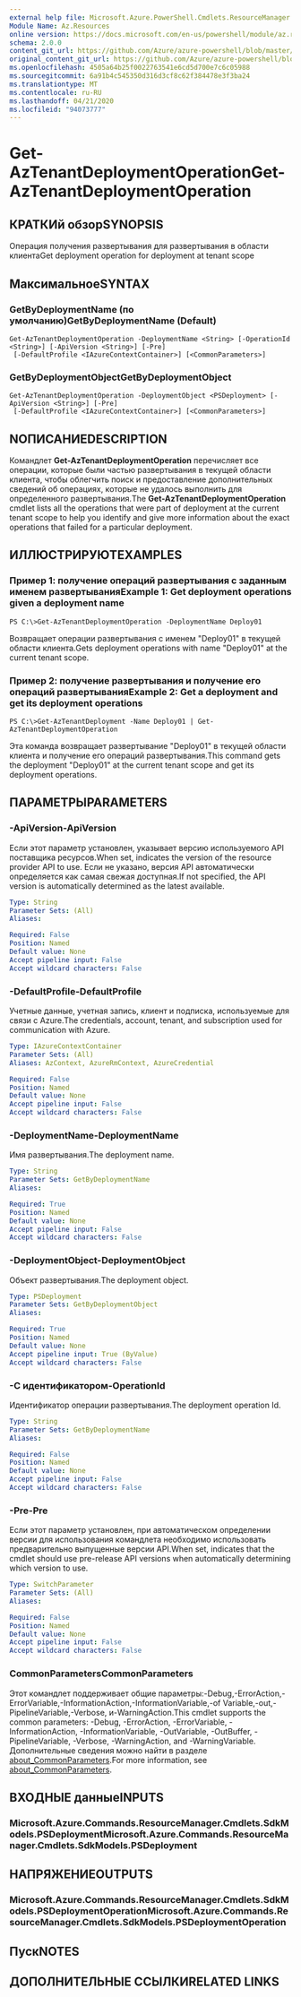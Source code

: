 ```yaml
---
external help file: Microsoft.Azure.PowerShell.Cmdlets.ResourceManager.dll-Help.xml
Module Name: Az.Resources
online version: https://docs.microsoft.com/en-us/powershell/module/az.resources/get-aztenantdeploymentoperation
schema: 2.0.0
content_git_url: https://github.com/Azure/azure-powershell/blob/master/src/Resources/Resources/help/Get-AzTenantDeploymentOperation.md
original_content_git_url: https://github.com/Azure/azure-powershell/blob/master/src/Resources/Resources/help/Get-AzTenantDeploymentOperation.md
ms.openlocfilehash: 4505a64b25f0022763541e6cd5d700e7c6c05988
ms.sourcegitcommit: 6a91b4c545350d316d3cf8c62f384478e3f3ba24
ms.translationtype: MT
ms.contentlocale: ru-RU
ms.lasthandoff: 04/21/2020
ms.locfileid: "94073777"
---
```

# <span data-ttu-id="2bb7b-101">Get-AzTenantDeploymentOperation</span><span class="sxs-lookup"><span data-stu-id="2bb7b-101">Get-AzTenantDeploymentOperation</span></span>

## <span data-ttu-id="2bb7b-102">КРАТКИй обзор</span><span class="sxs-lookup"><span data-stu-id="2bb7b-102">SYNOPSIS</span></span>
<span data-ttu-id="2bb7b-103">Операция получения развертывания для развертывания в области клиента</span><span class="sxs-lookup"><span data-stu-id="2bb7b-103">Get deployment operation for deployment at tenant scope</span></span>

## <span data-ttu-id="2bb7b-104">Максимальное</span><span class="sxs-lookup"><span data-stu-id="2bb7b-104">SYNTAX</span></span>

### <span data-ttu-id="2bb7b-105">GetByDeploymentName (по умолчанию)</span><span class="sxs-lookup"><span data-stu-id="2bb7b-105">GetByDeploymentName (Default)</span></span>
```
Get-AzTenantDeploymentOperation -DeploymentName <String> [-OperationId <String>] [-ApiVersion <String>] [-Pre]
 [-DefaultProfile <IAzureContextContainer>] [<CommonParameters>]
```

### <span data-ttu-id="2bb7b-106">GetByDeploymentObject</span><span class="sxs-lookup"><span data-stu-id="2bb7b-106">GetByDeploymentObject</span></span>
```
Get-AzTenantDeploymentOperation -DeploymentObject <PSDeployment> [-ApiVersion <String>] [-Pre]
 [-DefaultProfile <IAzureContextContainer>] [<CommonParameters>]
```

## <span data-ttu-id="2bb7b-107">NОПИСАНИЕ</span><span class="sxs-lookup"><span data-stu-id="2bb7b-107">DESCRIPTION</span></span>
<span data-ttu-id="2bb7b-108">Командлет **Get-AzTenantDeploymentOperation** перечисляет все операции, которые были частью развертывания в текущей области клиента, чтобы облегчить поиск и предоставление дополнительных сведений об операциях, которые не удалось выполнить для определенного развертывания.</span><span class="sxs-lookup"><span data-stu-id="2bb7b-108">The **Get-AzTenantDeploymentOperation** cmdlet lists all the operations that were part of deployment at the current tenant scope to help you identify and give more information about the exact operations that failed for a particular deployment.</span></span>

## <span data-ttu-id="2bb7b-109">ИЛЛЮСТРИРУЮТ</span><span class="sxs-lookup"><span data-stu-id="2bb7b-109">EXAMPLES</span></span>

### <span data-ttu-id="2bb7b-110">Пример 1: получение операций развертывания с заданным именем развертывания</span><span class="sxs-lookup"><span data-stu-id="2bb7b-110">Example 1: Get deployment operations given a deployment name</span></span>
```
PS C:\>Get-AzTenantDeploymentOperation -DeploymentName Deploy01
```

<span data-ttu-id="2bb7b-111">Возвращает операции развертывания с именем "Deploy01" в текущей области клиента.</span><span class="sxs-lookup"><span data-stu-id="2bb7b-111">Gets deployment operations with name "Deploy01" at the current tenant scope.</span></span>

### <span data-ttu-id="2bb7b-112">Пример 2: получение развертывания и получение его операций развертывания</span><span class="sxs-lookup"><span data-stu-id="2bb7b-112">Example 2: Get a deployment and get its deployment operations</span></span>
```
PS C:\>Get-AzTenantDeployment -Name Deploy01 | Get-AzTenantDeploymentOperation
```

<span data-ttu-id="2bb7b-113">Эта команда возвращает развертывание "Deploy01" в текущей области клиента и получение его операций развертывания.</span><span class="sxs-lookup"><span data-stu-id="2bb7b-113">This command gets the deployment "Deploy01" at the current tenant scope and get its deployment operations.</span></span>

## <span data-ttu-id="2bb7b-114">ПАРАМЕТРЫ</span><span class="sxs-lookup"><span data-stu-id="2bb7b-114">PARAMETERS</span></span>

### <span data-ttu-id="2bb7b-115">-ApiVersion</span><span class="sxs-lookup"><span data-stu-id="2bb7b-115">-ApiVersion</span></span>
<span data-ttu-id="2bb7b-116">Если этот параметр установлен, указывает версию используемого API поставщика ресурсов.</span><span class="sxs-lookup"><span data-stu-id="2bb7b-116">When set, indicates the version of the resource provider API to use.</span></span>
<span data-ttu-id="2bb7b-117">Если не указано, версия API автоматически определяется как самая свежая доступная.</span><span class="sxs-lookup"><span data-stu-id="2bb7b-117">If not specified, the API version is automatically determined as the latest available.</span></span>

```yaml
Type: String
Parameter Sets: (All)
Aliases:

Required: False
Position: Named
Default value: None
Accept pipeline input: False
Accept wildcard characters: False
```

### <span data-ttu-id="2bb7b-118">-DefaultProfile</span><span class="sxs-lookup"><span data-stu-id="2bb7b-118">-DefaultProfile</span></span>
<span data-ttu-id="2bb7b-119">Учетные данные, учетная запись, клиент и подписка, используемые для связи с Azure.</span><span class="sxs-lookup"><span data-stu-id="2bb7b-119">The credentials, account, tenant, and subscription used for communication with Azure.</span></span>

```yaml
Type: IAzureContextContainer
Parameter Sets: (All)
Aliases: AzContext, AzureRmContext, AzureCredential

Required: False
Position: Named
Default value: None
Accept pipeline input: False
Accept wildcard characters: False
```

### <span data-ttu-id="2bb7b-120">-DeploymentName</span><span class="sxs-lookup"><span data-stu-id="2bb7b-120">-DeploymentName</span></span>
<span data-ttu-id="2bb7b-121">Имя развертывания.</span><span class="sxs-lookup"><span data-stu-id="2bb7b-121">The deployment name.</span></span>

```yaml
Type: String
Parameter Sets: GetByDeploymentName
Aliases:

Required: True
Position: Named
Default value: None
Accept pipeline input: False
Accept wildcard characters: False
```

### <span data-ttu-id="2bb7b-122">-DeploymentObject</span><span class="sxs-lookup"><span data-stu-id="2bb7b-122">-DeploymentObject</span></span>
<span data-ttu-id="2bb7b-123">Объект развертывания.</span><span class="sxs-lookup"><span data-stu-id="2bb7b-123">The deployment object.</span></span>

```yaml
Type: PSDeployment
Parameter Sets: GetByDeploymentObject
Aliases:

Required: True
Position: Named
Default value: None
Accept pipeline input: True (ByValue)
Accept wildcard characters: False
```

### <span data-ttu-id="2bb7b-124">-С идентификатором</span><span class="sxs-lookup"><span data-stu-id="2bb7b-124">-OperationId</span></span>
<span data-ttu-id="2bb7b-125">Идентификатор операции развертывания.</span><span class="sxs-lookup"><span data-stu-id="2bb7b-125">The deployment operation Id.</span></span>

```yaml
Type: String
Parameter Sets: GetByDeploymentName
Aliases:

Required: False
Position: Named
Default value: None
Accept pipeline input: False
Accept wildcard characters: False
```

### <span data-ttu-id="2bb7b-126">-Pre</span><span class="sxs-lookup"><span data-stu-id="2bb7b-126">-Pre</span></span>
<span data-ttu-id="2bb7b-127">Если этот параметр установлен, при автоматическом определении версии для использования командлета необходимо использовать предварительно выпущенные версии API.</span><span class="sxs-lookup"><span data-stu-id="2bb7b-127">When set, indicates that the cmdlet should use pre-release API versions when automatically determining which version to use.</span></span>

```yaml
Type: SwitchParameter
Parameter Sets: (All)
Aliases:

Required: False
Position: Named
Default value: None
Accept pipeline input: False
Accept wildcard characters: False
```

### <span data-ttu-id="2bb7b-128">CommonParameters</span><span class="sxs-lookup"><span data-stu-id="2bb7b-128">CommonParameters</span></span>
<span data-ttu-id="2bb7b-129">Этот командлет поддерживает общие параметры:-Debug,-ErrorAction,-ErrorVariable,-InformationAction,-InformationVariable,-of Variable,-out,-PipelineVariable,-Verbose, и-WarningAction.</span><span class="sxs-lookup"><span data-stu-id="2bb7b-129">This cmdlet supports the common parameters: -Debug, -ErrorAction, -ErrorVariable, -InformationAction, -InformationVariable, -OutVariable, -OutBuffer, -PipelineVariable, -Verbose, -WarningAction, and -WarningVariable.</span></span> <span data-ttu-id="2bb7b-130">Дополнительные сведения можно найти в разделе [about_CommonParameters](http://go.microsoft.com/fwlink/?LinkID=113216).</span><span class="sxs-lookup"><span data-stu-id="2bb7b-130">For more information, see [about_CommonParameters](http://go.microsoft.com/fwlink/?LinkID=113216).</span></span>

## <span data-ttu-id="2bb7b-131">ВХОДНЫЕ данные</span><span class="sxs-lookup"><span data-stu-id="2bb7b-131">INPUTS</span></span>

### <span data-ttu-id="2bb7b-132">Microsoft.Azure.Commands.ResourceManager.Cmdlets.SdkModels.PSDeployment</span><span class="sxs-lookup"><span data-stu-id="2bb7b-132">Microsoft.Azure.Commands.ResourceManager.Cmdlets.SdkModels.PSDeployment</span></span>

## <span data-ttu-id="2bb7b-133">НАПРЯЖЕНИЕ</span><span class="sxs-lookup"><span data-stu-id="2bb7b-133">OUTPUTS</span></span>

### <span data-ttu-id="2bb7b-134">Microsoft.Azure.Commands.ResourceManager.Cmdlets.SdkModels.PSDeploymentOperation</span><span class="sxs-lookup"><span data-stu-id="2bb7b-134">Microsoft.Azure.Commands.ResourceManager.Cmdlets.SdkModels.PSDeploymentOperation</span></span>

## <span data-ttu-id="2bb7b-135">Пуск</span><span class="sxs-lookup"><span data-stu-id="2bb7b-135">NOTES</span></span>

## <span data-ttu-id="2bb7b-136">ДОПОЛНИТЕЛЬНЫЕ ССЫЛКИ</span><span class="sxs-lookup"><span data-stu-id="2bb7b-136">RELATED LINKS</span></span>
